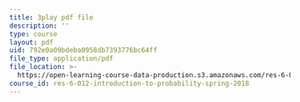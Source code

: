 ```yaml
---
title: 3play pdf file
description: ''
type: course
layout: pdf
uid: 792e0a09bdeba0958db7393776bc64ff
file_type: application/pdf
file_location: >-
  https://open-learning-course-data-production.s3.amazonaws.com/res-6-012-introduction-to-probability-spring-2018/792e0a09bdeba0958db7393776bc64ff_PJExYLw0qtc.pdf
course_id: res-6-012-introduction-to-probability-spring-2018
---
```

